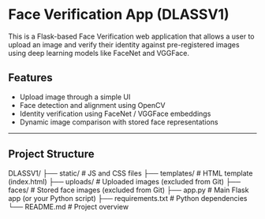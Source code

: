 # Face Verification App (DLASSV1)

This is a Flask-based Face Verification web application that allows a user to upload an image and verify their identity against pre-registered images using deep learning models like FaceNet and VGGFace.


## Features

- Upload image through a simple UI
- Face detection and alignment using OpenCV
- Identity verification using FaceNet / VGGFace embeddings
- Dynamic image comparison with stored face representations

---

## Project Structure
DLASSV1/
├── static/ # JS and CSS files
├── templates/ # HTML template (index.html)
├── uploads/ # Uploaded images (excluded from Git)
├── faces/ # Stored face images (excluded from Git)
├── app.py # Main Flask app (or your Python script)
├── requirements.txt # Python dependencies
└── README.md # Project overview



